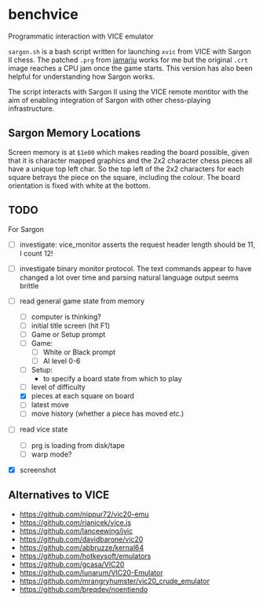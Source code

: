 # benchvice

Programmatic interaction with VICE emulator

`sargon.sh` is a bash script written for launching `xvic` from VICE with Sargon II chess. The patched `.prg` from [jamarju](https://github.com/jamarju/vic20-sargon-ii-chess) works for me but the original `.crt` image reaches a CPU jam once the game starts. This version has also been helpful for understanding how Sargon works. 

The script interacts with Sargon II using the VICE remote montitor with the aim of enabling integration of Sargon with other chess-playing infrastructure.

## Sargon Memory Locations

Screen memory is at `$1e00` which makes reading the board possible, given that it is character mapped graphics and the 2x2 character chess pieces all have a unique top left char. So the top left of the 2x2 characters for each square betrays the piece on the square, including the colour. The board orientation is fixed with white at the bottom.



## TODO

For Sargon

* [ ] investigate: vice_monitor asserts the request header length should be 11, I count 12!
* [ ] investigate binary monitor protocol. The text commands appear to have changed a lot over time and parsing natural language output seems brittle
* [ ] read general game state from memory
    * [ ] computer is thinking?
    * [ ] initial title screen (hit F1)
    * [ ] Game or Setup prompt
    * [ ] Game: 
        * [ ] White or Black prompt
        * [ ] AI level 0-6
    * [ ] Setup: 
        * to specify a board state from which to play
    * [ ] level of difficulty
    * [x] pieces at each square on board
    * [ ] latest move
    * [ ] move history (whether a piece has moved etc.)
* [ ] read vice state
    * [ ] prg is loading from disk/tape
    * [ ] warp mode? 
* [x] screenshot


## Alternatives to VICE

* https://github.com/nippur72/vic20-emu
* https://github.com/rjanicek/vice.js
* https://github.com/lanceewing/jvic
* https://github.com/davidbarone/vic20
* https://github.com/abbruzze/kernal64
* https://github.com/hotkeysoft/emulators
* https://github.com/gcasa/VIC20
* https://github.com/lunarum/VIC20-Emulator
* https://github.com/mrangryhumster/vic20_crude_emulator
* https://github.com/breqdev/noentiendo

